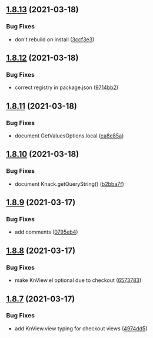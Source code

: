 ## [1.8.13](https://gitlab.com/HumanoidSolutions/knack-types/compare/v1.8.12...v1.8.13) (2021-03-18)


### Bug Fixes

* don't rebuild on install ([3ccf3e3](https://gitlab.com/HumanoidSolutions/knack-types/commit/3ccf3e3f88684058f47d246315f4f28ec90740c1))

## [1.8.12](https://gitlab.com/HumanoidSolutions/knack-types/compare/v1.8.11...v1.8.12) (2021-03-18)


### Bug Fixes

* correct registry in package.json ([9714bb2](https://gitlab.com/HumanoidSolutions/knack-types/commit/9714bb297a91d31db7200c88cd2b212349714e8e))

## [1.8.11](https://gitlab.com/HumanoidSolutions/knack-types/compare/v1.8.10...v1.8.11) (2021-03-18)


### Bug Fixes

* document GetValuesOptions.local ([ca8e85a](https://gitlab.com/HumanoidSolutions/knack-types/commit/ca8e85a9008275ca10edbd6b470d5c9dfc6662bf))

## [1.8.10](https://gitlab.com/HumanoidSolutions/knack-types/compare/v1.8.9...v1.8.10) (2021-03-18)


### Bug Fixes

* document Knack.getQueryString() ([b2bba7f](https://gitlab.com/HumanoidSolutions/knack-types/commit/b2bba7f8ba6138d5b34c19707d6bdecb758b643c))

## [1.8.9](https://gitlab.com/HumanoidSolutions/knack-types/compare/v1.8.8...v1.8.9) (2021-03-17)


### Bug Fixes

* add comments ([0795eb4](https://gitlab.com/HumanoidSolutions/knack-types/commit/0795eb4d7b4b031edeb9d3e6c8ffeec1aaf19813))

## [1.8.8](https://gitlab.com/HumanoidSolutions/knack-types/compare/v1.8.7...v1.8.8) (2021-03-17)


### Bug Fixes

* make KnView.el optional due to checkout ([6573783](https://gitlab.com/HumanoidSolutions/knack-types/commit/6573783c3b483c66bd7308bb3e71efce489f1d37))

## [1.8.7](https://gitlab.com/HumanoidSolutions/knack-types/compare/v1.8.6...v1.8.7) (2021-03-17)


### Bug Fixes

* add KnView.view typing for checkout views ([4974dd5](https://gitlab.com/HumanoidSolutions/knack-types/commit/4974dd5a71e4ebf2728825589ede38aa4a163a0d))
